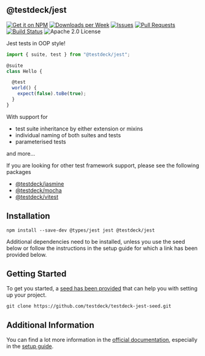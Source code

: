 ## @testdeck/jest

[![Get it on NPM](https://img.shields.io/npm/v/@testdeck/jest.svg)](https://www.npmjs.com/package/@testdeck/jest)
[![Downloads per Week](https://img.shields.io/npm/dw/@testdeck/jest.svg)](https://www.npmjs.com/package/@testdeck/jest)
[![Issues](https://img.shields.io/github/issues/testdeck/testdeck.svg)](https://github.com/testdeck/testdeck/issues)
[![Pull Requests](https://img.shields.io/github/issues-pr/testdeck/testdeck.svg)](https://github.com/testdeck/testdeck/pulls)
[![Build Status](https://github.com/testdeck/testdeck/actions/workflows/main.yml/badge.svg)](https://github.com/testdeck/testdeck/actions/workflows/main.yml)
![Apache 2.0 License](https://img.shields.io/npm/l/@testdeck/jest.svg)

Jest tests in OOP style!

```TypeScript
import { suite, test } from "@testdeck/jest";

@suite
class Hello {

  @test
  world() {
    expect(false).toBe(true);
  }
}
```

With support for

- test suite inheritance by either extension or mixins
- individual naming of both suites and tests
- parameterised tests

and more...

If you are looking for other test framework support, please see the following packages

- [@testdeck/jasmine](https://npmjs.com/package/@testdeck/jasmine)
- [@testdeck/mocha](https://npmjs.com/package/@testdeck/mocha)
- [@testdeck/vitest](https://npmjs.com/package/@testdeck/vitest)


## Installation

```shell
npm install --save-dev @types/jest jest @testdeck/jest
```

Additional dependencies need to be installed, unless you use the seed below or follow the instructions in the setup
guide for which a link has been provided below.

## Getting Started

To get you started, a [seed has been provided](https://github.com/testdeck/testdeck-jest-seed) that can help you with
setting up your project.

```shell
git clone https://github.com/testdeck/testdeck-jest-seed.git
```

## Additional Information

You can find a lot more information in the [official documentation](https://testdeck.org/), especially in the
[setup guide](https://testdeck.org/pages/guide/setup).
